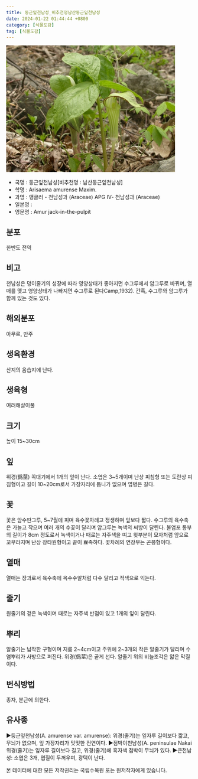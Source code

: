 ```yaml
---
title: 둥근잎천남성_비추천명남산둥근잎천남성
date: 2024-01-22 01:44:44 +0800
category: [식물도감]
tag: [식물도감]
---
```




![둥근잎천남성[비추천명 : 남산둥근잎천남성]](/assets/img/fileUpload/plants/basic/Araceae/Arisaema/8968/8968_1_th2.jpg)
- 국명 : 둥근잎천남성[비추천명 : 남산둥근잎천남성]
- 학명 : Arisaema amurense Maxim.
- 과명 : 앵글러 - 천남성과 (Araceae) APG Ⅳ- 천남성과 (Araceae)
- 일본명 : 
- 영문명 : Amur jack-in-the-pulpit


## 분포
한반도 전역
## 비고
천남성은 덩이줄기의 성장에 따라 영양상태가 좋아지면 수그루에서 암그루로 바뀌며, 열매를 맺고 영양상태가 나빠지면 수그루로 된다Camp,1932). 간혹, 수그루와 암그루가 함께 있는 것도 있다.
## 해외분포
아무르, 만주
## 생육환경
산지의 음습지에 난다.
## 생육형
여러해살이풀
## 크기
높이 15~30cm
## 잎
위경(僞莖) 꼭대기에서 1개의 잎이 난다. 소엽은 3~5개이며 난상 피침형 또는 도란상 피침형이고 길이 10~20cm로서 가장자리에 톱니가 없으며 엽병은 길다.
## 꽃
꽃은 암수딴그루, 5~7월에 피며 육수꽃차례고 정생하며 잎보다 짧다. 수그루의 육수축은 가늘고 작으며 여러 개의 수꽃이 달리며 암그루는 녹색의 씨방이 달린다. 불염포 통부의 길이가 8cm 정도로서 녹색이거나 때로는 자주색을 띠고 윗부분이 모자처럼 앞으로 꼬부라지며 난상 장타원형이고 끝이 뾰족하다. 꽃차례의 연장부는 곤봉형이다.
## 열매
열매는 장과로서 육수축에 옥수수알처럼 다수 달리고 적색으로 익는다.
## 줄기
원줄기의 겉은 녹색이며 때로는 자주색 반점이 있고 1개의 잎이 달린다.
## 뿌리
알줄기는 납작한 구형이며 지름 2~4cm이고 주위에 2~3개의 작은 알줄기가 달리며 수염뿌리가 사방으로 퍼진다. 위경(僞莖)은 곧게 선다. 알줄기 위의 비늘조각은 얇은 막질이다.
## 번식방법
종자, 분근에 의한다.
## 유사종
▶둥근잎천남성(A. amurense var. amurense): 위경(줄기)는 잎자루 길이보다 짧고, 무늬가 없으며, 잎 가장자리가 밋밋한 전연이다.
▶점박이천남성(A. peninsulae Nakai 위경(줄기)는 잎자루 길이보다 길고, 위경(줄기)에 흑자색 점박이 무늬가 있다.
▶큰천남성: 소엽은 3개, 엽질이 두꺼우며, 광택이 난다.






본 데이터에 대한 모든 저작권리는 국립수목원 또는 원저작자에게 있습니다.

